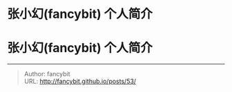# 张小幻(fancybit) 个人简介

<div class="header"><h1 class="single-title animate__animated animate__pulse animate__faster">张小幻(fancybit) 个人简介</h1></div>

<div class="content" id="content"><!-- raw HTML omitted --><!-- raw HTML omitted --><!-- raw HTML omitted --><!-- raw HTML omitted --><!-- raw HTML omitted --><!-- raw HTML omitted --><!-- raw HTML omitted --><!-- raw HTML omitted --><!-- raw HTML omitted --><!-- raw HTML omitted --><!-- raw HTML omitted --><!-- raw HTML omitted --></div>



---

> Author: fancybit  
> URL: http://fancybit.github.io/posts/53/  

